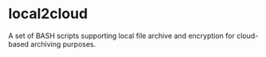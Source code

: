 local2cloud
===========

A set of BASH scripts supporting local file archive and encryption for cloud-based archiving purposes. 
